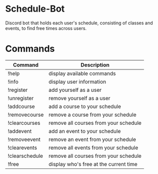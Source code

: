 # Schedule-Bot
Discord bot that holds each user's schedule, consisting of classes and events, to find free times across users.

# Commands
|Command|Description|
|-------------|-------------|
|!help | display available commands|
|!info | display user information|
|!register | add yourself as a user|
|!unregister | remove yourself as a user|
|!addcourse | add a course to your schedule|
|!removecourse | remove a course from your schedule|
|!clearcourses | remove all courses from your schedule|
|!addevent | add an event to your schedule|
|!removeevent | remove an event from your schedule|
|!clearevents | remove all events from your schedule|
|!clearschedule | remove all courses from your schedule|
|!free | display who's free at the current time|
